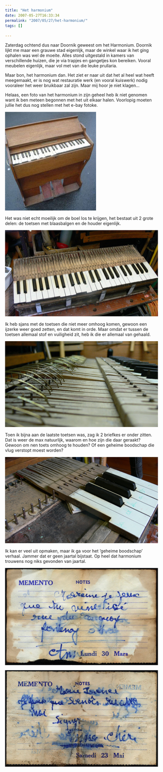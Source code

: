 ```yaml
---
title: "Het harmonium"
date: 2007-05-27T16:33:34
permalink: "2007/05/27/het-harmonium/"
tags: []

---
```

Zaterdag ochtend dus naar Doornik geweest om het Harmonium. Doornik lijkt me maar een grauwe stad eigenlijk, maar de winkel waar ik het ging ophalen was wel de moeite. Alles stond uitgestald in kamers van verschillende huizen, die je via trapjes en gangetjes kon bereiken. Vooral meubelen eigenlijk, maar vol met van die leuke prullaria.

Maar bon, het harmonium dan. Het ziet er naar uit dat het al heel wat heeft meegemaakt, er is nog wat restauratie werk (en vooral kuiswerk) nodig vooraleer het weer bruikbaar zal zijn. Maar mij hoor je niet klagen…

Helaas, een foto van het harmonium in zijn geheel heb ik niet genomen want ik ben meteen begonnen met het uit elkaar halen. Voorlopig moeten jullie het dus nog stellen met het e-bay fotoke.

![harmonium](/images/blog/2007/05/harmonium.jpg)

Het was niet echt moeilijk om de boel los te krijgen, het bestaat uit 2 grote delen: de toetsen met blaasbalgen en de houder eigenlijk.

[](/images/blog/2007/05/p1070547.jpg "Toetsen")

[![Toetsen](/images/blog/2007/05/p1070547.jpg)](/images/blog/2007/05/p1070547.jpg "Toetsen")

Ik heb sjans met de toetsen die niet meer omhoog komen, gewoon een ijzerke weer goed zetten, en dat komt in orde. Maar omdat er tussen de toetsen allemaal stof en vuiligheid zit, heb ik die er allemaal van gehaald.

[](/images/blog/2007/05/p1070550.jpg "ijzerkers")

[![ijzerkers](/images/blog/2007/05/p1070550.jpg)](/images/blog/2007/05/p1070550.jpg "ijzerkers")

Toen ik bijna aan de laatste toetsen was, zag ik 2 briefkes er onder zitten. Dat is weer de max natuurlijk, waarom en hoe zijn die daar geraakt? Gewoon om nen toets omhoog te houden? Of een geheime boodschap die vlug verstopt moest worden?

[](/images/blog/2007/05/p1070556.jpg "ontdekking")

[![ontdekking](/images/blog/2007/05/p1070556.jpg)](/images/blog/2007/05/p1070556.jpg "ontdekking")

Ik kan er veel uit opmaken, maar ik ga voor het ‘geheime boodschap’ verhaal. Jammer dat er geen jaartal bijstaat. Op heel dat harmonium trouwens nog niks gevonden van jaartal.

[](/images/blog/2007/05/memento1.jpg "memento 1")

[![memento 1](/images/blog/2007/05/memento1.jpg)](/images/blog/2007/05/memento1.jpg "memento 1")

[](/images/blog/2007/05/memento2.jpg "memento 2")

[![memento 2](/images/blog/2007/05/memento2.jpg)](/images/blog/2007/05/memento2.jpg "memento 2")
